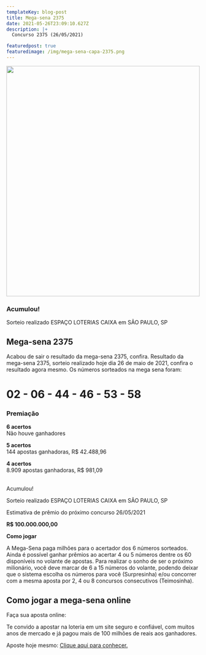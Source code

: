 ```yaml
---
templateKey: blog-post
title: Mega-sena 2375
date: 2021-05-26T23:09:10.627Z
description: |+
  Concurso 2375 (26/05/2021)

featuredpost: true
featuredimage: /img/mega-sena-capa-2375.png
---
```

<p><img height="600" width= "100%"src="https://www.megadehoje.com/img/mega-sena-2375.svg"></p>

### Acumulou!

Sorteio realizado ESPAÇO LOTERIAS CAIXA em SÃO PAULO, SP

## Mega-sena 2375

Acabou de sair o resultado da mega-sena 2375, confira. Resultado da mega-sena 2375, sorteio realizado hoje dia 26 de maio de 2021, confira o resultado agora mesmo. Os números sorteados na mega sena foram:

# 02 - 06 - 44 - 46 - 53 - 58

### Premiação

**6 acertos**\
Não houve ganhadores

**5 acertos**\
144 apostas ganhadoras, R$ 42.488,96

**4 acertos**\
8.909 apostas ganhadoras, R$ 981,09

\
Acumulou!

Sorteio realizado ESPAÇO LOTERIAS CAIXA em SÃO PAULO, SP

Estimativa de prêmio do próximo concurso 26/05/2021

**R$ 100.000.000,00**

**Como jogar**

A Mega-Sena paga milhões para o acertador dos 6 números sorteados. Ainda é possível ganhar prêmios ao acertar 4 ou 5 números dentre os 60 disponíveis no volante de apostas. Para realizar o sonho de ser o próximo milionário, você deve marcar de 6 a 15 números do volante, podendo deixar que o sistema escolha os números para você (Surpresinha) e/ou concorrer com a mesma aposta por 2, 4 ou 8 concursos consecutivos (Teimosinha).

## **Como jogar a mega-sena online**

Faça sua aposta online:

Te convido a apostar na loteria em um site seguro e confiável, com muitos anos de mercado e já pagou mais de 100 milhões de reais aos ganhadores.

Aposte hoje mesmo: [Clique aqui para conhecer.](http://bit.ly/aposte-online)